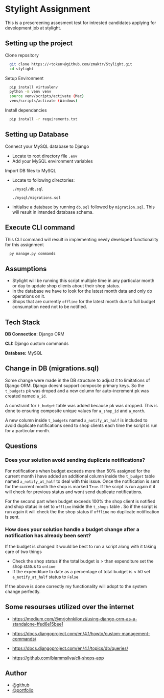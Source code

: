 # Stylight Assignment

This is a prescreening assesment test for intrested candidates applying for development job at stylight.

## Setting up the project

Clone repository

```bash
  git clone https://<token>@github.com/zmaktr/Stylight.git
  cd stylight
```

Setup Environment

```bash
  pip install virtualenv
  python -m venv venv
  source venv/scripts/activate (Mac)
  venv/scripts/activate (Windows)
```

Install dependancies

```bash
  pip install -r requirements.txt
```

## Setting up Database

Connect your MySQL database to Django

- Locate to root directory file `.env`
- Add your MySQL environment variables

Import DB files to MySQL

- Locate to following directories:

  `./mysql/db.sql`

  `./mysql/migrations.sql`

- Initialise a database by running `db.sql` followed by `migration.sql`. This will result in intended database schema.

## Execute CLI command

This CLI command will result in implementing newly developed functionality for this assignment

```bash
  py manage.py commands
```

## Assumptions

- Stylight will be running this script multiple time in any particular month or day to update shop clients about their shop status.
- In the database we have to look for the latest month data and only do operations on it.
- Shops that are currently `offline` for the latest month due to full budget consumption need not to be notified.

## Tech Stack

**DB Connection:** Django ORM

**CLI:** Django custom commands

**Database:** MySQL

## Change in DB (migrations.sql)

Some change were made in the DB structure to adjust it to limitations of Django ORM. Django doesnt support composite primary keys. So the `t_budgets` pk was droped and a new column for auto-increment pk was created named `a_id`.

A constraint for `t_budget` table was added because pk was dropped. This is done to ensuring composite unique values for `a_shop_id` and `a_month`.

A new column inside `t_budgets` named `a_notify_at_half` is included to avoid duplicate notifications send to shop clients each time the script is run for a particular month.

## Questions

### Does your solution avoid sending duplicate notifications?

For notifications when budget exceeds more than 50% assigned for the current month i have added an additional column inside the `t_budget` table named `a_notify_at_half` to deal with this issue. Once the notification is sent for the current month the shop is marked `True`. If the script is run again it it will check for previous status and wont send duplicate notifications.

For the second part when budget exceeds 100% the shop client is notified and shop status in set to `offline` inside the `t_shops` table \. So if the script is run again it will check the the shop status if `offline` no duplicate notification is sent.

### How does your solution handle a budget change after a notification has already been sent?

If the budget is changed it would be best to run a script along with it taking care of two things

- Check the shop status if the total budget is > than expenditure set the shop status to `online`
- If the expenditure to date as a percentage of total budget is < 50 set `a_notify_at_half` status to `False`

If the above is done correctly my functionality will adopt to the system change perfectly.

## Some resourses utilized over the internet

- https://medium.com/@mrjohnkilonzi/using-django-orm-as-a-standalone-ffed6e15bee1

- https://docs.djangoproject.com/en/4.1/howto/custom-management-commands/

- https://docs.djangoproject.com/en/4.1/topics/db/queries/

- https://github.com/biammsilva/cli-shops-app

## Author

- [@github](https://www.github.com/zmaktr)
- [@portfolio](https://www.zaeemakhtar.site)
